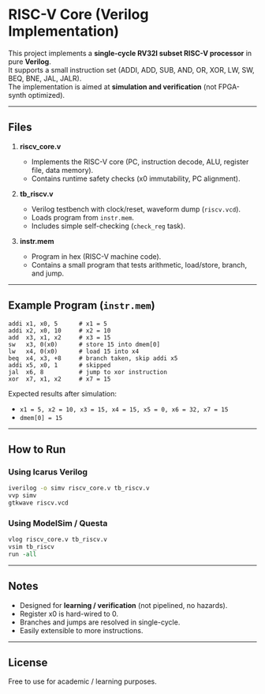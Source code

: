 # RISC-V Core (Verilog Implementation)

This project implements a **single-cycle RV32I subset RISC-V processor** in pure **Verilog**.  
It supports a small instruction set (ADDI, ADD, SUB, AND, OR, XOR, LW, SW, BEQ, BNE, JAL, JALR).  
The implementation is aimed at **simulation and verification** (not FPGA-synth optimized).

---

## Files

1. **riscv_core.v**  
   - Implements the RISC-V core (PC, instruction decode, ALU, register file, data memory).  
   - Contains runtime safety checks (x0 immutability, PC alignment).

2. **tb_riscv.v**  
   - Verilog testbench with clock/reset, waveform dump (`riscv.vcd`).  
   - Loads program from `instr.mem`.  
   - Includes simple self-checking (`check_reg` task).

3. **instr.mem**  
   - Program in hex (RISC-V machine code).  
   - Contains a small program that tests arithmetic, load/store, branch, and jump.

---

## Example Program (`instr.mem`)

```
addi x1, x0, 5      # x1 = 5
addi x2, x0, 10     # x2 = 10
add  x3, x1, x2     # x3 = 15
sw   x3, 0(x0)      # store 15 into dmem[0]
lw   x4, 0(x0)      # load 15 into x4
beq  x4, x3, +8     # branch taken, skip addi x5
addi x5, x0, 1      # skipped
jal  x6, 8          # jump to xor instruction
xor  x7, x1, x2     # x7 = 15
```

Expected results after simulation:  
- `x1 = 5, x2 = 10, x3 = 15, x4 = 15, x5 = 0, x6 = 32, x7 = 15`  
- `dmem[0] = 15`  

---

## How to Run

### Using Icarus Verilog
```bash
iverilog -o simv riscv_core.v tb_riscv.v
vvp simv
gtkwave riscv.vcd
```

### Using ModelSim / Questa
```tcl
vlog riscv_core.v tb_riscv.v
vsim tb_riscv
run -all
```

---

## Notes

- Designed for **learning / verification** (not pipelined, no hazards).  
- Register x0 is hard-wired to 0.  
- Branches and jumps are resolved in single-cycle.  
- Easily extensible to more instructions.

---

## License
Free to use for academic / learning purposes.
